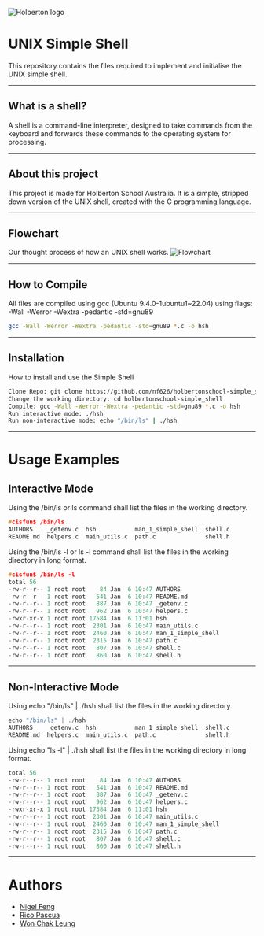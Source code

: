 ![Holberton logo](https://github.com/user-attachments/assets/15d9ca86-c3f2-478c-aa83-60e419b532af)

# UNIX Simple Shell
This repository contains the files required to implement and initialise the UNIX simple shell. 
___
## What is a shell?
A shell is a command-line interpreter, designed to take commands from the keyboard and forwards these commands to the operating system for processing.
___
## About this project
This project is made for Holberton School Australia. It is a simple, stripped down version of the UNIX shell, created with the C programming language.
___
## Flowchart
Our thought process of how an UNIX shell works.
![Flowchart](https://github.com/user-attachments/assets/1a813692-51c4-42dc-99a1-7068e45757c0)

___
## How to Compile
All files are compiled using gcc (Ubuntu 9.4.0-1ubuntu1~22.04) using flags: -Wall -Werror -Wextra -pedantic -std=gnu89

```bash
gcc -Wall -Werror -Wextra -pedantic -std=gnu89 *.c -o hsh
```
___
## Installation
How to install and use the Simple Shell

```bash
Clone Repo: git clone https://github.com/nf626/holbertonschool-simple_shell.git
Change the working directory: cd holbertonschool-simple_shell
Compile: gcc -Wall -Werror -Wextra -pedantic -std=gnu89 *.c -o hsh
Run interactive mode: ./hsh
Run non-interactive mode: echo "/bin/ls" | ./hsh
```
___
# Usage Examples
## Interactive Mode
Using the /bin/ls or ls command shall list the files in the working directory.
```c
#cisfun$ /bin/ls
AUTHORS    _getenv.c  hsh           man_1_simple_shell  shell.c
README.md  helpers.c  main_utils.c  path.c              shell.h
```

Using the /bin/ls -l or ls -l command shall list the files in the working directory in long format.
```c
#cisfun$ /bin/ls -l
total 56
-rw-r--r-- 1 root root    84 Jan  6 10:47 AUTHORS
-rw-r--r-- 1 root root   541 Jan  6 10:47 README.md
-rw-r--r-- 1 root root   887 Jan  6 10:47 _getenv.c
-rw-r--r-- 1 root root   962 Jan  6 10:47 helpers.c
-rwxr-xr-x 1 root root 17584 Jan  6 11:01 hsh
-rw-r--r-- 1 root root  2301 Jan  6 10:47 main_utils.c
-rw-r--r-- 1 root root  2460 Jan  6 10:47 man_1_simple_shell
-rw-r--r-- 1 root root  2315 Jan  6 10:47 path.c
-rw-r--r-- 1 root root   807 Jan  6 10:47 shell.c
-rw-r--r-- 1 root root   860 Jan  6 10:47 shell.h
```

___
## Non-Interactive Mode
Using echo "/bin/ls" | ./hsh shall list the files in the working directory.
```c
echo "/bin/ls" | ./hsh
AUTHORS    _getenv.c  hsh           man_1_simple_shell  shell.c
README.md  helpers.c  main_utils.c  path.c              shell.h
```

Using echo "ls -l" | ./hsh shall list the files in the working directory in long format.
```c
total 56
-rw-r--r-- 1 root root    84 Jan  6 10:47 AUTHORS
-rw-r--r-- 1 root root   541 Jan  6 10:47 README.md
-rw-r--r-- 1 root root   887 Jan  6 10:47 _getenv.c
-rw-r--r-- 1 root root   962 Jan  6 10:47 helpers.c
-rwxr-xr-x 1 root root 17584 Jan  6 11:01 hsh
-rw-r--r-- 1 root root  2301 Jan  6 10:47 main_utils.c
-rw-r--r-- 1 root root  2460 Jan  6 10:47 man_1_simple_shell
-rw-r--r-- 1 root root  2315 Jan  6 10:47 path.c
-rw-r--r-- 1 root root   807 Jan  6 10:47 shell.c
-rw-r--r-- 1 root root   860 Jan  6 10:47 shell.h
```
___
# Authors
- [Nigel Feng](https://github.com/nf626)
- [Rico Pascua](https://github.com/FullTiltHeatstroke)
- [Won Chak Leung](https://github.com/chak8x8)
